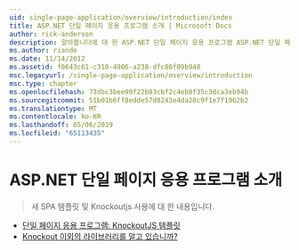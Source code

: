 ```yaml
---
uid: single-page-application/overview/introduction/index
title: ASP.NET 단일 페이지 응용 프로그램 소개 | Microsoft Docs
author: rick-anderson
description: 알아봅니다에 대 한 ASP.NET 단일 페이지 응용 프로그램 ASP.NET 단일 페이지 응용 프로그램 (SPA)를 사용 하면 중요 한 클라이언트 쪽 interacti를 포함 하는 응용 프로그램을 빌드할 수 있습니다...
ms.author: riande
ms.date: 11/14/2012
ms.assetid: f0643c61-c310-4906-a238-dfc86f09b940
msc.legacyurl: /single-page-application/overview/introduction
msc.type: chapter
ms.openlocfilehash: 73dbc3bee99f22b83cbf2c4eb8f35c3dca3eb94b
ms.sourcegitcommit: 51b01b6ff8edde57d8243e4da28c9f1e7f1962b2
ms.translationtype: MT
ms.contentlocale: ko-KR
ms.lasthandoff: 05/06/2019
ms.locfileid: "65113435"
---
```

# <a name="introduction-to-aspnet-single-page-application"></a>ASP.NET 단일 페이지 응용 프로그램 소개

> 새 SPA 템플릿 및 Knockoutjs 사용에 대 한 내용입니다.

- [단일 페이지 응용 프로그램: KnockoutJS 템플릿](knockoutjs-template.md)
- [Knockout 이외의 라이브러리를 알고 있습니까?](other-libraries.md)
